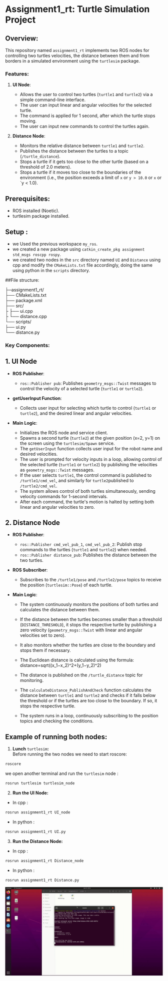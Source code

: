 # Assignment1_rt: Turtle Simulation Project

## Overview:

This repository named `assignment1_rt` implements two ROS nodes for controlling two turtles velocities, the distance between them and from borders in a simulated environment using the `turtlesim` package.

### Features:
1. **UI Node**:
   - Allows the user to control two turtles (`turtle1` and `turtle2`) via a simple command-line interface.
   - The user can input linear and angular velocities for the selected turtle.
   - The command is applied for 1 second, after which the turtle stops moving.
   - The user can input new commands to control the turtles again.

2. **Distance Node**:
   - Monitors the relative distance between `turtle1` and `turtle2`.
   - Publishes the distance between the turtles to a topic (`/turtle_distance`).
   - Stops a turtle if it gets too close to the other turtle (based on a threshold of 2.0 meters).
   - Stops a turtle if it moves too close to the boundaries of the environment (i.e., the position exceeds a limit of `x` or `y > 10.0` or `x` or `y < 1.0).

## Prerequisites:
- ROS installed (Noetic).
- turtlesim package installed.

## Setup : 
- we Used the previous workspace `my_ros`. 
- we created a new package using `catkin_create_pkg assignment std_msgs roscpp rospy`.
- we created two nodes in the `src` directory named `UI` and `Distance` using cpp and modify the `CMakeLists.txt` file accordingly, doing the same using python in the `scripts` directory.

##File structure:

├─assignment1_rt/ <br>
├── CMakeLists.txt <br>
├── package.xml <br>
├── src/ <br>
├    ├── ui.cpp <br>
├    └── distance.cpp <br>
└── scripts/ <br>
     ├── ui.py <br>
     └── distance.py <br>
     
### Key Components:  
      
## 1. **UI Node**
- **ROS Publisher**:
  - `ros::Publisher pub`: Publishes `geometry_msgs::Twist` messages to control the velocity of a selected turtle (`turtle1` or `turtle2`).

- **getUserInput Function**:
  - Collects user input for selecting which turtle to control (`turtle1` or `turtle2`), and the desired linear and angular velocities.
  
- **Main Logic**:
  - Initializes the ROS node and service client.
  - Spawns a second turtle (`turtle2`) at the given position (x=2, y=1) on the screen using the `turtlesim/Spawn` service.
  - The `getUserInput` function collects user input for the robot name and desired velocities.
  - The user is prompted for velocity inputs in a loop, allowing control of the selected turtle (`turtle1` or `turtle2`) by publishing the velocities as `geometry_msgs::Twist` messages.
  - If the user selects `turtle1`, the control command is published to `/turtle1/cmd_vel`, and similarly for `turtle2`published to `/turtle2/cmd_vel`.
  - The system allows control of both turtles simultaneously, sending velocity commands for 1-second intervals.
  - After each command, the turtle's motion is halted by setting both linear and angular velocities to zero.
  
## 2. **Distance Node**
- **ROS Publisher**:
  - `ros::Publisher cmd_vel_pub_1`, `cmd_vel_pub_2`: Publish stop commands to the turtles (`turtle1` and `turtle2`) when needed.
  - `ros::Publisher distance_pub`: Publishes the distance between the two turtles.

- **ROS Subscriber**:
  - Subscribes to the `/turtle1/pose` and `/turtle2/pose` topics to receive the position (`turtlesim::Pose`) of each turtle.

- **Main Logic**:
  - The system continuously monitors the positions of both turtles and calculates the distance between them.
  - If the distance between the turtles becomes smaller than a threshold (`DISTANCE_THRESHOLD`), it stops the respective turtle by publishing a zero velocity (`geometry_msgs::Twist` with linear and angular velocities set to zero).
  - It also monitors whether the turtles are close to the boundary and stops them if necessary.
  - The Euclidean distance is calculated using the formula:
                   distance=sqrt((x_1−x_2)^2+(y_1−y_2)^2)
               
  - The distance is published on the `/turtle_distance` topic for monitoring.
  - The `calculateDistance_PublishAndCheck` function calculates the distance between `turtle1` and `turtle2` and checks if it falls below the threshold or if the turtles are too close to the boundary. If so, it stops the respective turtle.
  - The system runs in a loop, continuously subscribing to the position topics and checking the conditions.

## Example of running both nodes:
1. **Lunch** `turtlesim`**:** <br>
Before running the two nodes we need to start roscore: 
```bash
roscore
```
we open another terminal and run the `turtlesim` node : 
```bash
rosrun turtlesim turtlesim_node
```
2. **Run the UI Node:**
- In cpp : <br>
```bash
rosrun assignment1_rt UI_node
```
- In python : <br>
```bash
rosrun assignment1_rt UI.py
```
3. **Run the Distance Node:**
- In cpp : <br>
```bash
rosrun assignment1_rt Distance_node
```
- In python : <br>
```bash
rosrun assignment1_rt Distance.py
``` 

![Example GIF](images/Example_assignment1_rt.gif)
